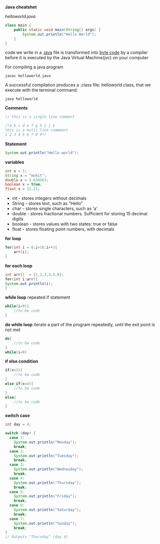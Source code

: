 **Java cheatshet**

*helloworld.java*
```java
class main {
    public static void main(String[] args) {
        System.out.println("Hello World"); 
    }
}
```
code we write in a  <ins>.java</ins> file is transformed into <ins>byte code</ins> by a compiler before it is executed by the Java Virtual Machine(jvc) on your computer


For compiling a java program

```javac helloworld.java```

A successful compilation produces a .class file: helloworld.class, that we execute with the terminal command:

```java helloworld```

**Comments**
```java
// this is a single line comment

/*a b c d e f g h i j k
this is a multi line commment
1 2 3 4 5 6 7 8 9*/
```
**Statement**
```java
System.out.println("Hello world");
```

**variables**

```java
int x = 1;
String x = "mohit";
double x = 5.634563;
boolean x = true;
float x = 11.11;
```


- int - stores integers without decimals
- String - stores text, such as "Hello"
- char - stores single characters, such as 'a'
- double - stores fractional numbers. Sufficient for storing 15 decimal digits
- boolean - stores values with two states: true or false
- float - stores floating point numbers, with decimals


**for loop**

```java
for(int i = 0;i<10;i++){
	arr[i];
}
```

**for each loop**

```java
int arr[]  = {1,2,3,4,5,6};
for(int i:arr){
System.out.println(i);
}

```

**while loop**
repeated if statement
```java
while(i<9){
	//to be code
}
```
**do while loop**
iterate a part of the program repeatedly, until the exit point is not met
```java
do{
	//to be code
}
while(i<9)
```

**if else condition**
```java
if(x<3){
	//to be code
}
else if(x=4){
	//to be code
}
else{
	//to be code
}
```

**switch case**
```java
int day = 4;

switch (day) {
  case 1:
    System.out.println("Monday");
    break;
  case 2:
    System.out.println("Tuesday");
    break;
  case 3:
    System.out.println("Wednesday");
    break;
  case 4:
    System.out.println("Thursday");
    break;
  case 5:
    System.out.println("Friday");
    break;
  case 6:
    System.out.println("Saturday");
    break;
  case 7:
    System.out.println("Sunday");
    break;
}
// Outputs "Thursday" (day 4)
```
